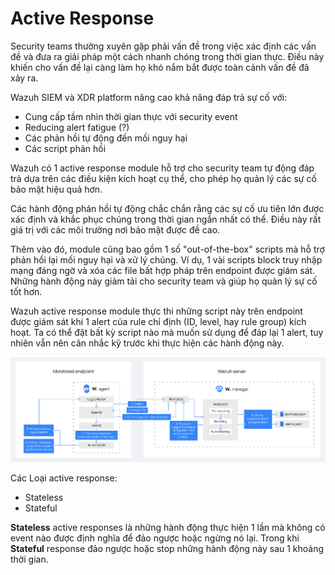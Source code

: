 # Active Response

Security teams thường xuyên gặp phải vấn đề trong việc xác định các vấn đề và đưa ra giải pháp một cách nhanh chóng trong thời gian thực. Điều này khiến cho vấn đề lại càng làm họ khó nắm bắt được toàn cảnh vấn đề đã xảy ra. 

Wazuh SIEM và XDR platform nâng cao khả năng đáp trả sự cố với:
- Cung cấp tầm nhìn thời gian thực với security event
- Reducing alert fatigue (?)
- Các phản hồi tự động đến mối nguy hại
- Các script phản hồi 

Wazuh có 1 active response module hỗ trợ cho security team tự động đáp trả dựa trên các điều kiện kích hoạt cụ thể, cho phép họ quản lý các sự cố bảo mật hiệu quả hơn.

Các hành động phản hồi tự động chắc chắn rằng các sự cố ưu tiên lớn được xác định và khắc phục chúng trong thời gian ngắn nhất có thể. Điều này rất giá trị với các môi trường nơi bảo mật được đề cao.

Thêm vào đó, module cũng bao gồm 1 số "out-of-the-box" scripts mà hỗ trợ phản hồi lại mối nguy hại và xử lý chúng. Ví dụ, 1 vài scripts block truy nhập mạng đáng ngờ và xóa các file bất hợp pháp trên endpoint được giám sát. Những hành động này giảm tải cho security team và giúp họ quản lý sự cố tốt hơn.

Wazuh active response module thực thi những script này trên endpoint được giám sát khi 1 alert của rule chỉ định (ID, level, hay rule group) kích hoạt. Ta có thể đặt bất kỳ script nào mà muốn sử dụng để đáp lại 1 alert, tuy nhiên vẫn nên cân nhắc kỹ trước khi thực hiện các hành động này.

![](./images/Wazuh_AR_1.png)

Các Loại active response:
- Stateless
- Stateful

**Stateless** active responses là những hành động thực hiện 1 lần mà không có event nào được định nghĩa để đảo ngược hoặc ngừng nó lại. Trong khi **Stateful** response đảo ngược hoặc stop những hành động này sau 1 khoảng thời gian.

